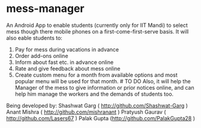 # mess-manager
An Android App to enable students (currently only for IIT Mandi) to select mess though there mobile phones on a first-come-first-serve basis.
It will also eable students to:
1. Pay for mess during vacations in advance
2. Order add-ons online
3. Inform about fast etc. in advance online
4. Rate and give feedback about mess online
5. Create custom menu for a month from available options and most popular menu will be used for that month. # TO DO
Also, it will help the Manager of the mess to give information or prior notices online, and can help him manage the workers and the demands of students too.

Being developed by:
Shashwat Garg ( http://github.com/Shashwat-Garg )
Anant Mishra ( http://github.com/mishranant )
Pratyush Gaurav ( http://github.com/Lasers67 )
Palak Gupta (http://github.com/PalakGupta28 )

